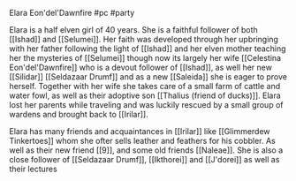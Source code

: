 Elara Eon'del'Dawnfire
#pc #party 

Elara is a half elven girl of 40 years. She is a faithful follower of both [[Ishad]] and [[Selumei]]. Her faith was developed through her upbringing with her father following the light of [[Ishad]] and her elven mother teaching her the mysteries of [[Selumei]] though now its largely her wife [[Celestina Eon'del'Dawnfire]] who is a devout follower of [[Ishad]], as well her new [[Silidar]] [[Seldazaar Drumf]] and as a new [[Saleida]] she is eager to prove herself. Together with her wife she takes care of a small farm of cattle and water fowl, as well as their adoptive son [[Thalius (friend of ducks)]]. Elara lost her parents while traveling and was luckily rescued by a small group of wardens and brought back to [[Irilar]].

Elara has many friends and acquaintances in [[Irilar]] like [[Glimmerdew Tinkertoes]] whom she ofter sells leather and feathers for his cobbler. As well as their new friend [[9]], and some old friends [[Naleae]]. She is also a close follower of [[Seldazaar Drumf]], [[Ikthorei]] and [[J'dorei]] as well as their lectures